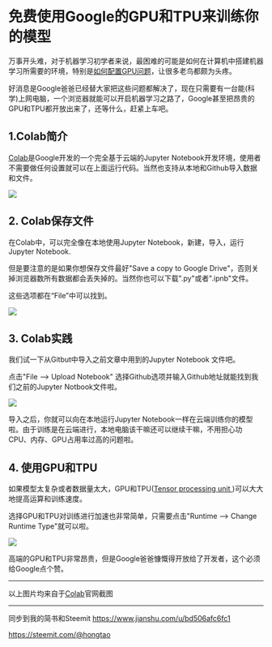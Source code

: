 # 免费使用Google的GPU和TPU来训练你的模型

万事开头难，对于机器学习初学者来说，最困难的可能是如何在计算机中搭建机器学习所需要的环境，特别是[如何配置GPU问题](https://steemit.com/cn/@hongtao/mac-tensorflow-gpu)，让很多老鸟都颇为头疼。

好消息是Google爸爸已经替大家把这些问题都解决了，现在只需要有一台能(科学)上网电脑，一个浏览器就能可以开启机器学习之路了，Google甚至把昂贵的GPU和TPU都开放出来了，还等什么，赶紧上车吧。

## 1.Colab简介

[Colab](https://colab.research.google.com)是Google开发的一个完全基于云端的Jupyter Notebook开发环境，使用者不需要做任何设置就可以在上面运行代码。当然也支持从本地和Github导入数据和文件。

![](https://ws4.sinaimg.cn/large/006tKfTcgy1g19i4x2y8xj31bv0u0e3g.jpg)

## 2. Colab保存文件

在Colab中，可以完全像在本地使用Jupyter Notebook，新建，导入，运行Jupyter Notebook.

但是要注意的是如果你想保存文件最好"Save a copy to Google Drive"，否则关掉浏览器数所有数据都会丢失掉的。当然你也可以下载".py"或者".ipnb"文件。

这些选项都在“File”中可以找到。

![](https://ws3.sinaimg.cn/large/006tKfTcgy1g19igwowd0j30zz0u0k0l.jpg)

## 3. Colab实践

我们试一下从Gitbut中导入之前文章中用到的Jupyter Notebook 文件吧。

点击"File ——> Upload Notebook" 选择Github选项并输入Github地址就能找到我们之前的Jupyter Notbook文件啦。

![](https://ws1.sinaimg.cn/large/006tKfTcgy1g19ilp46irj318b0u0wio.jpg)



导入之后，你就可以向在本地运行Jupyter Notebook一样在云端训练你的模型啦。由于训练是在云端进行，本地电脑该干嘛还可以继续干嘛，不用担心功CPU、内存、GPU占用率过高的问题啦。

## 4. 使用GPU和TPU

如果模型太复杂或者数据量太大，GPU和TPU([Tensor processing unit ](https://en.wikipedia.org/wiki/Tensor_processing_unit))可以大大地提高运算和训练速度。

选择GPU和TPU对训练进行加速也非常简单，只需要点击"Runtime —> Change Runtime Type"就可以啦。

![](https://ws3.sinaimg.cn/large/006tKfTcgy1g19ix0fglij30o00ha75i.jpg)



高端的GPU和TPU非常昂贵，但是Google爸爸慷慨得开放给了开发者，这个必须给Google点个赞。

----

以上图片均来自于[Colab](https://colab.research.google.com)官网截图

------

同步到我的简书和Steemit
<https://www.jianshu.com/u/bd506afc6fc1>

<https://steemit.com/@hongtao>


